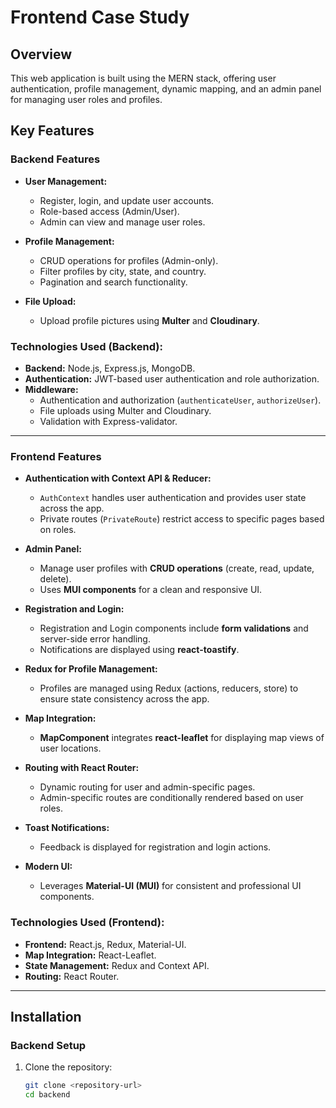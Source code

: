 # Frontend Case Study  

## Overview  
This web application is built using the MERN stack, offering user authentication, profile management, dynamic mapping, and an admin panel for managing user roles and profiles.  

## Key Features  

### Backend Features  
- **User Management:**  
  - Register, login, and update user accounts.  
  - Role-based access (Admin/User).  
  - Admin can view and manage user roles.  

- **Profile Management:**  
  - CRUD operations for profiles (Admin-only).  
  - Filter profiles by city, state, and country.  
  - Pagination and search functionality.  

- **File Upload:**  
  - Upload profile pictures using **Multer** and **Cloudinary**.  

### Technologies Used (Backend):  
- **Backend:** Node.js, Express.js, MongoDB.  
- **Authentication:** JWT-based user authentication and role authorization.  
- **Middleware:**  
  - Authentication and authorization (`authenticateUser`, `authorizeUser`).  
  - File uploads using Multer and Cloudinary.  
  - Validation with Express-validator.  

---

### Frontend Features  
- **Authentication with Context API & Reducer:**  
  - `AuthContext` handles user authentication and provides user state across the app.  
  - Private routes (`PrivateRoute`) restrict access to specific pages based on roles.  

- **Admin Panel:**  
  - Manage user profiles with **CRUD operations** (create, read, update, delete).  
  - Uses **MUI components** for a clean and responsive UI.  

- **Registration and Login:**  
  - Registration and Login components include **form validations** and server-side error handling.  
  - Notifications are displayed using **react-toastify**.  

- **Redux for Profile Management:**  
  - Profiles are managed using Redux (actions, reducers, store) to ensure state consistency across the app.  

- **Map Integration:**  
  - **MapComponent** integrates **react-leaflet** for displaying map views of user locations.  

- **Routing with React Router:**  
  - Dynamic routing for user and admin-specific pages.  
  - Admin-specific routes are conditionally rendered based on user roles.  

- **Toast Notifications:**  
  - Feedback is displayed for registration and login actions.  

- **Modern UI:**  
  - Leverages **Material-UI (MUI)** for consistent and professional UI components.  

### Technologies Used (Frontend):  
- **Frontend:** React.js, Redux, Material-UI.  
- **Map Integration:** React-Leaflet.  
- **State Management:** Redux and Context API.  
- **Routing:** React Router.  

---

## Installation  

### Backend Setup  
1. Clone the repository:  
   ```bash
   git clone <repository-url>
   cd backend
